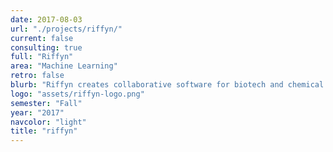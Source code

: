 ```yaml
---
date: 2017-08-03
url: "./projects/riffyn/"
current: false
consulting: true
full: "Riffyn"
area: "Machine Learning"
retro: false
blurb: "Riffyn creates collaborative software for biotech and chemical industries. We developed data analytics and visualization software for Riffyn’s users."
logo: "assets/riffyn-logo.png"
semester: "Fall"
year: "2017"
navcolor: "light"
title: "riffyn"
---
```

